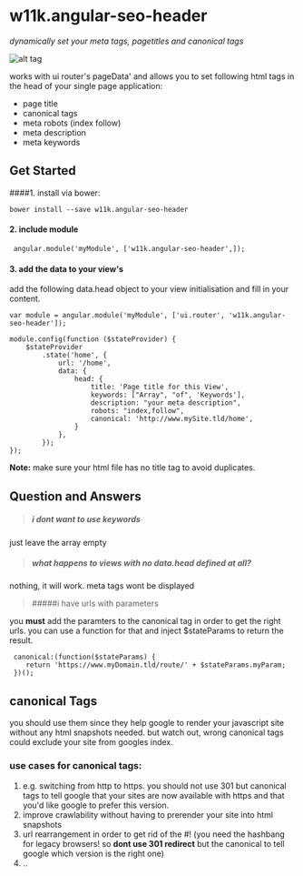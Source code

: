 # w11k.angular-seo-header
*dynamically set your meta tags, pagetitles and canonical tags*

![alt tag](http://fs2.directupload.net/images/150902/2s2nypvv.png "Screenshot Canonical Tags")

works with ui router's pageData' and allows you to set following html tags in the head of your single page application:

* page title
* canonical tags
* meta robots (index follow)
* meta description
* meta keywords


## Get Started

####1. install via bower: 

    bower install --save w11k.angular-seo-header

#### 2. include module
     angular.module('myModule', ['w11k.angular-seo-header',]);

#### 3. add the data to your view's

add the following data.head object to your view initialisation and fill in your content.

    var module = angular.module('myModule', ['ui.router', 'w11k.angular-seo-header']);

    module.config(function ($stateProvider) {
        $stateProvider
            .state('home', {
                url: '/home',
                data: {
                    head: {
                        title: 'Page title for this View',
                        keywords: ["Array", "of", 'Keywords'],
                        description: "your meta description",
                        robots: "index,follow",
                        canonical: 'http://www.mySite.tld/home',
                    }
                },
            });
    });







**Note:** make sure your html file has no title tag to avoid duplicates.




## Question and Answers

>##### ***i dont want to use keywords***

just leave the array empty

>##### ***what happens to views with no data.head defined at all?***

nothing, it will work. meta tags wont be displayed



> #####i have urls with parameters

you **must** add the paramters to the canonical tag in order to get the right urls. you can use a function for that and inject $stateParams to return the result.

     canonical:(function($stateParams) {
        return 'https://www.myDomain.tld/route/' + $stateParams.myParam;
     })();



## canonical Tags
you should use them since they help google to render your javascript site without any html snapshots needed. but watch out, wrong canonical tags could exclude your site from googles index.

### use cases for canonical tags:
1. e.g. switching from http to https. you should not use 301 but canonical tags to tell google that your sites are now available with https and that you'd like google to prefer this version.
2. improve crawlability without having to prerender your site into html snapshots
3. url rearrangement in order to get rid of the #! (you need the hashbang for legacy browsers! so **dont use 301 redirect** but the canonical to tell google which version is the right one)
4. ..